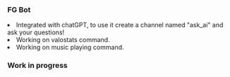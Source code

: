 <div class = "container">
  <h3>FG Bot</h3>
  <li>
    Integrated with chatGPT, to use it create a channel named "ask_ai" and ask your questions!
  </li>
  <li>
    Working on valostats command.
  </li>
  <li>
    Working on music playing command.
  </li>
  <h3>Work in progress</h3>
</div>
 
 
